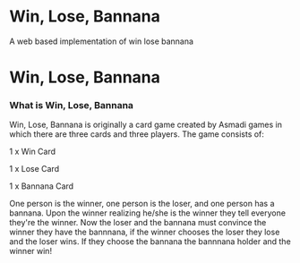 Win, Lose, Bannana
==============

A web based implementation of win lose bannana

Win, Lose, Bannana
==================

### What is Win, Lose, Bannana

Win, Lose, Bannana is originally a card game created by Asmadi games in which there are three cards and three players. The game consists of:

1 x Win Card

1 x Lose Card

1 x Bannana Card

One person is the winner, one person is the loser, and one person has a bannana. Upon the winner realizing he/she is the winner they tell everyone they're the winner. Now the loser and the bannana must convince the winner they have the bannnana, if the winner chooses the loser they lose and the loser wins. If they choose the bannana the bannnana holder and the winner win!
